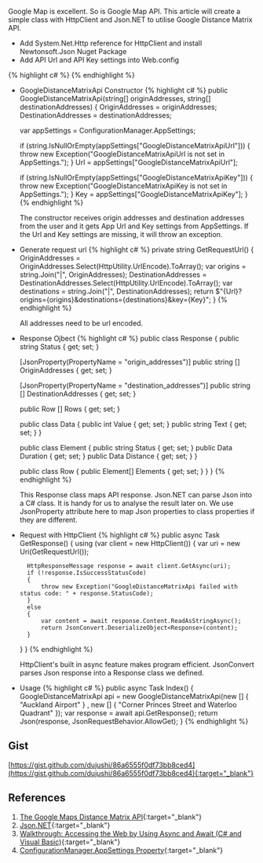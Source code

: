Google Map is excellent. So is Google Map API. This article will create a simple class with HttpClient and Json.NET to utilise Google Distance Matrix API.

* Add System.Net.Http reference for HttpClient and install Newtonsoft.Json Nuget Package
* Add API Url and API Key settings into Web.config

{% highlight c# %}
<appSettings>
  <add key="GoogleDistanceMatrixApiUrl" value="https://maps.googleapis.com/maps/api/distancematrix/json"/>
  <add key="GoogleDistanceMatrixApiKey" value="YOUR API KEY"/>
</appSettings>
{% endhighlight %}

* GoogleDistanceMatrixApi Constructor
{% highlight c# %}
public GoogleDistanceMatrixApi(string[] originAddresses, string[] destinationAddresses)
{
    OriginAddresses = originAddresses;
    DestinationAddresses = destinationAddresses;

    var appSettings = ConfigurationManager.AppSettings;

    if (string.IsNullOrEmpty(appSettings["GoogleDistanceMatrixApiUrl"]))
    {
        throw new Exception("GoogleDistanceMatrixApiUrl is not set in AppSettings.");
    }
    Url = appSettings["GoogleDistanceMatrixApiUrl"];

    if (string.IsNullOrEmpty(appSettings["GoogleDistanceMatrixApiKey"]))
    {
        throw new Exception("GoogleDistanceMatrixApiKey is not set in AppSettings.");
    }
    Key = appSettings["GoogleDistanceMatrixApiKey"];
}
{% endhighlight %}

  The constructor receives origin addresses and destination addresses from the user and it gets App Url and Key settings from AppSettings. If the Url and Key settings are missing, it will throw an exception.
* Generate request url
{% highlight c# %}
private string GetRequestUrl()
{
    OriginAddresses = OriginAddresses.Select(HttpUtility.UrlEncode).ToArray();
    var origins = string.Join("|", OriginAddresses);
    DestinationAddresses = DestinationAddresses.Select(HttpUtility.UrlEncode).ToArray();
    var destinations = string.Join("|", DestinationAddresses);
    return $"{Url}?origins={origins}&destinations={destinations}&key={Key}";
}
{% endhighlight %}

  All addresses need to be url encoded.
* Response Ojbect
{% highlight c# %}
public class Response
{
    public string Status { get; set; }

    [JsonProperty(PropertyName = "origin_addresses")]
    public string [] OriginAddresses { get; set; }

    [JsonProperty(PropertyName = "destination_addresses")]
    public string [] DestinationAddresses { get; set; }

    public Row [] Rows { get; set; }

    public class Data
    {
        public int Value { get; set; }
        public string Text { get; set; }
    }

    public class Element
    {
        public string Status { get; set; }
        public Data Duration { get; set; }
        public Data Distance { get; set; }
    }

    public class Row
    {
        public Element[] Elements { get; set; }
    }
}
{% endhighlight %}

  This Response class maps API response. Json.NET can parse Json into a C# class. It is handy for us to analyse the result later on. We use JsonProperty attribute here to map Json properties to class properties if they are different.
* Request with HttpClient
{% highlight c# %}
public async Task<Response> GetResponse()
{
    using (var client = new HttpClient())
    {
        var uri = new Uri(GetRequestUrl());

        HttpResponseMessage response = await client.GetAsync(uri);
        if (!response.IsSuccessStatusCode)
        {
            throw new Exception("GoogleDistanceMatrixApi failed with status code: " + response.StatusCode);
        }
        else
        {
            var content = await response.Content.ReadAsStringAsync();
            return JsonConvert.DeserializeObject<Response>(content);
        }
    }
}
{% endhighlight %}

  HttpClient's built in async feature makes program efficient. JsonConvert parses Json response into a Response class we defined.
* Usage
{% highlight c# %}
public async Task<ActionResult> Index()
{
    GoogleDistanceMatrixApi api = new GoogleDistanceMatrixApi(new [] { "Auckland Airport" } , new [] { "Corner Princes Street and Waterloo Quadrant" });
    var response = await api.GetResponse();
    return Json(response, JsonRequestBehavior.AllowGet);
}
{% endhighlight %}

## Gist
[https://gist.github.com/dujushi/86a6555f0df73bb8ced4](https://gist.github.com/dujushi/86a6555f0df73bb8ced4){:target="_blank"}

## References
1. [The Google Maps Distance Matrix API](https://developers.google.com/maps/documentation/distance-matrix/intro){:target="_blank"}
2. [Json.NET](http://www.newtonsoft.com/json){:target="_blank"}
3. [Walkthrough: Accessing the Web by Using Async and Await (C# and Visual Basic)](https://msdn.microsoft.com/en-us/library/hh300224.aspx#BKMK_CompleteCodeExamples){:target="_blank"}
4. [ConfigurationManager.AppSettings Property](https://msdn.microsoft.com/en-us/library/system.configuration.configurationmanager.appsettings(v=vs.110).aspx){:target="_blank"}
